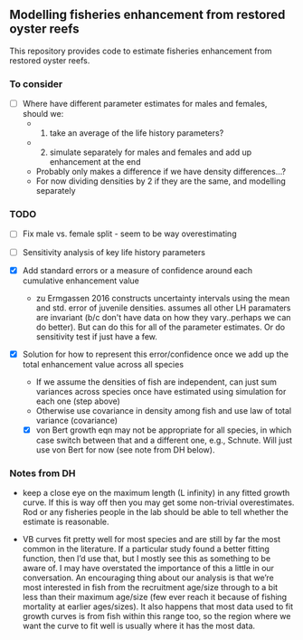 ## Modelling fisheries enhancement from restored oyster reefs

This repository provides code to estimate fisheries enhancement from restored oyster reefs.

### To consider

- [ ] Where have different parameter estimates for males and females, should we:
    - 1. take an average of the life history parameters?
    - 2. simulate separately for males and females and add up enhancement at the end
    - Probably only makes a difference if we have density differences...?
    - For now dividing densities by 2 if they are the same, and modelling separately

### TODO

- [ ] Fix male vs. female split - seem to be way overestimating

- [ ] Sensitivity analysis of key life history parameters

-   [X] Add standard errors or a measure of confidence around each cumulative enhancement value
  - zu Ermgassen 2016 constructs uncertainty intervals using the mean and std. error of juvenile densities. assumes all other LH paramaters are invariant (b/c don't have data on how they vary..perhaps we can do better). But can do this for all of the parameter estimates. Or do sensitivity test if just have a few.

-   [X] Solution for how to represent this error/confidence once we add up the total enhancement value across all species
  - If we assume the densities of fish are independent, can just sum variances across species once have estimated using simulation for each one (step above)
  - Otherwise use covariance in density among fish and use law of total variance (covariance)
  
  - [x] von Bert growth eqn may not be appropriate for all species, in which case switch between that and a different one, e.g., Schnute. Will just use von Bert for now (see note from DH below).

### Notes from DH

-   keep a close eye on the maximum length (L infinity) in any fitted growth curve. If this is way off then you may get some non-trivial overestimates. Rod or any fisheries people in the lab should be able to tell whether the estimate is reasonable.

- VB curves fit pretty well for most species and are still by far the most common in the literature. If a particular study found a better fitting function, then I’d use that, but I mostly see this as something to be aware of. I may have overstated the importance of this a little in our conversation. An encouraging thing about our analysis is that we’re most interested in fish from the recruitment age/size through to a bit less than their maximum age/size (few ever reach it because of fishing mortality at earlier ages/sizes). It also happens that most data used to fit growth curves is from fish within this range too, so the region where we want the curve to fit well is usually where it has the most data.
